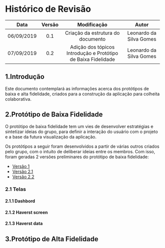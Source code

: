 # Histórico de Revisão


|Data|Versão|Modificação|Autor|
|:--:|:--:|:--:|:--:|
|06/09/2019|0.1|Criação da estrutura do documento|Leonardo da Silva Gomes|
|07/09/2019|0.2|Adição dos tópicos Introdução e Protótipo de Baixa Fidelidade|Leonardo da Silva Gomes|

## 1.Introdução

Este documento contemplará as informações acerca dos protótipos de baixa e alta fidelidade, criados para a construção da aplicação para colheita colaborativa.

## 2.Protótipo de Baixa Fidelidade

O protótipo de baixa fidelidade tem um vies de desenvolver estratégias e sintetizar ideias do grupo, para definir a interação do usuário com o projeto e a base da futura visualização da aplicação.

Os protótipos a seguir foram desenvolvidos a partir de várias outros criados pelo grupo, com o intuito de deliberar ideias entre os membros. Com isso, foram geradas 2 versões preliminares do protótipo de baixa fidelidade:

- [Versão 1](https://github.com/fga-eps-mds/2019.2-TimeBolinho/issues/18#issuecomment-527721682)
- [Versão 2.1](https://github.com/fga-eps-mds/2019.2-TimeBolinho/issues/18#issuecomment-528601858)
- [Versão 2.2](https://github.com/fga-eps-mds/2019.2-TimeBolinho/issues/18#issuecomment-528914791)

### 2.1 Telas
#### 2.1.1 Dashbord
#### 2.1.2 Haverst screen
#### 2.1.3 Haverst data

## 3.Protótipo de Alta Fidelidade